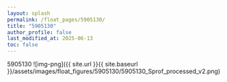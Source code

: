 ```yaml
---
layout: splash
permalink: /float_pages/5905130/
title: "5905130"
author_profile: false
last_modified_at: 2025-06-13
toc: false
---
```

 
5905130
![img-png]({{ site.url }}{{ site.baseurl }}/assets/images/float_figures/5905130/5905130_Sprof_processed_v2.png)